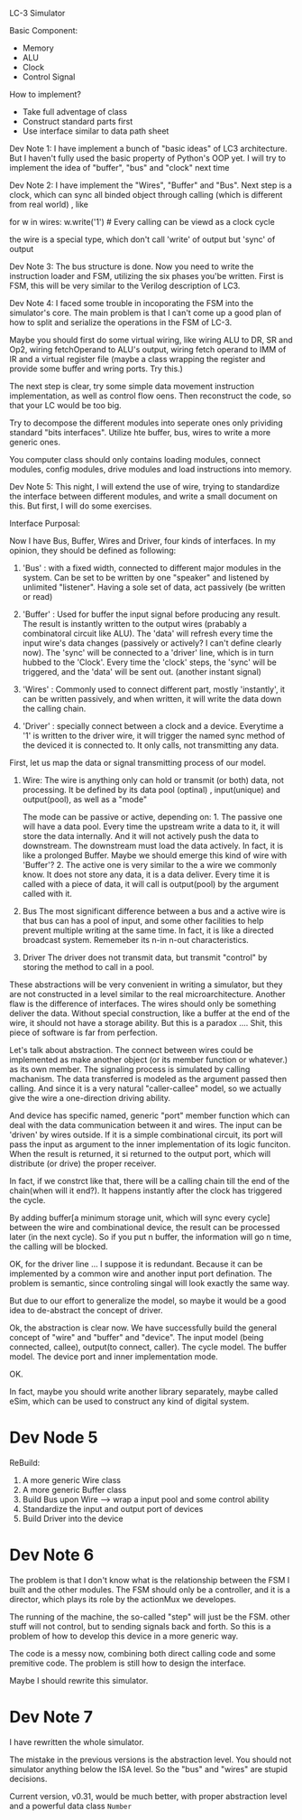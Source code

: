LC-3 Simulator

Basic Component:
* Memory
* ALU
* Clock
* Control Signal

How to implement?
* Take full adventage of class
* Construct standard parts first
* Use interface similar to data path sheet


Dev Note 1:
I have implement a bunch of "basic ideas" of LC3 architecture. But I haven't fully used the basic property of Python's OOP yet.
I will try to implement the idea of "buffer", "bus" and "clock" next time

Dev Note 2:
I have implement the "Wires", "Buffer" and "Bus". Next step is a clock, which can sync all binded object through calling (which is different from real world) , like

for w in wires:
	w.write('1') # Every calling can be viewd as a clock cycle

the wire is a special type, which don't call 'write' of output but 'sync' of output

Dev Note 3:
The bus structure is done. Now you need to write the instruction loader and FSM, utilizing the six phases you'be written. First is FSM, this will be very similar to the Verilog description of LC3. 

Dev Note 4:
I faced some trouble in incoporating the FSM into the simulator's core. The main problem is that I can't come up a good plan of how to split and serialize the operations in the FSM of LC-3.

Maybe you should first do some virtual wiring, like wiring ALU to DR, SR and Op2, wiring fetchOperand to ALU's output, wiring fetch operand to IMM of IR and a virtual register file (maybe a class wrapping the register and provide some buffer and wring ports. Try this.)

The next step is clear, try some simple data movement instruction implementation, as well as control flow oens. Then reconstruct the code, so that your LC would be too big.

Try to decompose the different modules into seperate ones only prividing standard "bits interfaces". Utilize hte buffer, bus, wires to write a more generic ones.

You computer class should only contains loading modules, connect modules, config modules, drive modules and load instructions into memory.

Dev Note 5:
This night, I will extend the use of wire, trying to standardize the interface between different modules, and write a small document on this. But first, I will do some exercises.

Interface Purposal:

Now I have Bus, Buffer, Wires and Driver, four kinds of interfaces. In my opinion, they should be defined as following:

1. 'Bus' : with a fixed width, connected to different major modules in the system. Can be set to be written by one "speaker" and listened by unlimited "listener". Having a sole set of data, act passively (be written or read)

2. 'Buffer' : Used for buffer the input signal before producing any result. The result is instantly written to the output wires (prabably a combinatoral circuit like ALU). The 'data' will refresh every time the input wire's data changes (passively or actively? I can't define clearly now). The 'sync' will be connected to a 'driver' line, which is in turn hubbed to the 'Clock'. Every time the 'clock' steps, the 'sync' will be triggered, and the 'data' will be sent out. (another instant signal)

3. 'Wires' : Commonly used to connect different part, mostly 'instantly', it can be written passively, and when written, it will write the data down the calling chain.

4. 'Driver' : specially connect between a clock and a device. Everytime a '1' is written to the driver wire, it will trigger the named sync method of the deviced it is connected to. It only calls, not transmitting any data.

First, let us map the data or signal transmitting process of our model.

1. Wire:
	The wire is anything only can hold or transmit (or both) data, not processing. It be defined by its data pool (optinal) , input(unique) and output(pool), as well as a "mode"

	The mode can be passive or active, depending on:
		1. The passive one will have a data pool. Every time the upstream write a data to it, it will store the data internally. And it will not actively push the data to downstream. The downstream must load the data actively. In fact, it is like a prolonged Buffer. Maybe we should emerge this kind of wire with 'Buffer'?
		2. The active one is very similar to the a wire we commonly know. It does not store any data, it is a data deliver. Every time it is called with a piece of data, it will call is output(pool) by the argument called with it.

2. Bus
	The most significant difference between a bus and a active wire is that bus can has a pool of input, and some other facilities to help prevent multiple writing at the same time. In fact, it is like a directed broadcast system. Rememeber its n-in n-out characteristics.

3. Driver
	The driver does not transmit data, but transmit "control" by storing the method to call in a pool.

These abstractions will be very convenient in writing a simulator, but they are not constructed in a level similar to the real microarchitecture. Another flaw is the difference of interfaces. The wires should only be something deliver the data. Without special construction, like a buffer at the end of the wire, it should not have a storage ability. But this is a paradox .... Shit, this piece of software is far from perfection.

Let's talk about abstraction. The connect between wires could be implemented as make another object (or its member function or whatever.) as its own member. The signaling process is simulated by calling machanism. The data transferred is modeled as the argument passed then calling. And since it is a very natural "caller-callee" model, so we actually give the wire a one-direction driving ability.

And device has specific named, generic "port" member function which can deal with the data communication between it and wires. The input can be 'driven' by wires outside. If it is a simple combinational circuit, its port will pass the input as argument to the inner implementation of its logic funciton. When the result is returned, it si returned to the output port, which will distribute (or drive) the proper receiver.

In fact, if we constrct like that, there will be a calling chain till the end of the chain(when will it end?). It happens instantly after the clock has triggered the cycle.

By adding buffer[a minimum storage unit, which will sync every cycle] between the wire and combinational device, the result can be processed later (in the next cycle). So if you put n buffer, the information will go n time, the calling will be blocked.

OK, for the driver line ... I suppose it is redundant. Because it can be implemented by a common wire and another input port defination. The problem is semantic, since controling singal will look exactly the same way.

But due to our effort to generalize the model, so maybe it would be a good idea to de-abstract the concept of driver.


Ok, the abstraction is clear now. We have successfully build the general concept of "wire" and "buffer" and "device". The input model (being connected, callee), output(to connect, caller). The cycle model. The buffer model. The device port and inner implementation mode.

OK.

In fact, maybe you should write another library separately, maybe called eSim, which can be used to construct any kind of digital system.

# Dev Node 5
ReBuild:

1. A more generic Wire class
2. A more generic Buffer class
3. Build Bus upon Wire --> wrap a input pool and some control ability
4. Standardize the input and output port of devices
5. Build Driver into the device


# Dev Note 6
The problem is that I don't know what is the relationship between the FSM I built and the other modules. The FSM should only be a controller, and it is a director, which plays its role by the actionMux we developes.

The running of the machine, the so-called "step" will just be the FSM. other stuff will not control, but to sending signals back and forth. So this is a problem of how to develop this device in a more generic way.

The code is a messy now, combining both direct calling code and some premitive code. The problem is still how to design the interface.

Maybe I should rewrite this simulator.

# Dev Note 7
I have rewritten the whole simulator.

The mistake in the previous versions is the abstraction level. You should not simulator anything below the ISA level. So the "bus" and "wires" are stupid decisions.

Current version, v0.31, would be much better, with proper abstraction level and a powerful data class `Number`